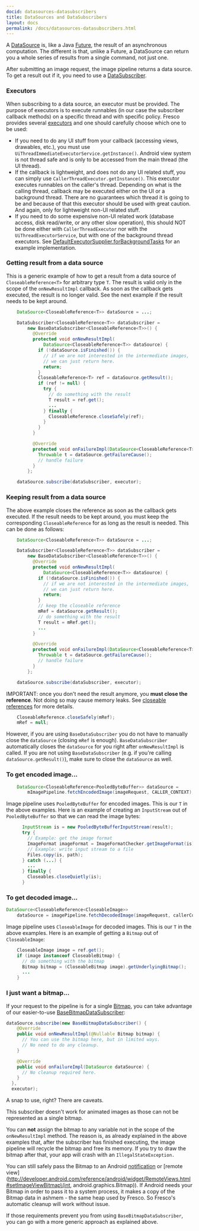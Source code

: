 ```yaml
---
docid: datasources-datasubscribers
title: DataSources and DataSubscribers
layout: docs
permalink: /docs/datasources-datasubscribers.html
---
```


A [DataSource](../javadoc/reference/com/facebook/datasource/DataSource.html) is, like a Java [Future](http://developer.android.com/reference/java/util/concurrent/Future.html), the result of an asynchronous computation. The different is that, unlike a Future, a DataSource can return you a whole series of results from a single command, not just one.

After submitting an image request, the image pipeline returns a data source. To get a result out if it, you need to use a [DataSubscriber](../javadoc/reference/com/facebook/datasource/DataSubscriber.html).

### Executors

When subscribing to a data source, an executor must be provided. The purpose of executors is to execute runnables (in our case the subscriber callback methods) on a specific thread and with specific policy.
Fresco provides several [executors](https://github.com/facebook/fresco/tree/0f3d52318631f2125e080d2a19f6fa13a31efb31/fbcore/src/main/java/com/facebook/common/executors) and one should carefully choose which one to be used:

* If you need to do any UI stuff from your callback (accessing views, drawables, etc.), you must use `UiThreadImmediateExecutorService.getInstance()`. Android view system is not thread safe and is only to be accessed from the main thread (the UI thread).
* If the callback is lightweight, and does not do any UI related stuff, you can simply use `CallerThreadExecutor.getInstance()`. This executor executes runnables on the caller's thread. Depending on what is the calling thread, callback may be executed either on the UI or a background thread. There are no guarantees which thread it is going to be and because of that this executor should be used with great caution. And again, only for lightweight non-UI related stuff.
* If you need to do some expensive non-UI related work (database access, disk read/write, or any other slow operation), this should NOT be done either with `CallerThreadExecutor` nor with the `UiThreadExecutorService`, but with one of the background thread executors. See [DefaultExecutorSupplier.forBackgroundTasks](https://github.com/facebook/fresco/blob/0f3d52318631f2125e080d2a19f6fa13a31efb31/imagepipeline/src/main/java/com/facebook/imagepipeline/core/DefaultExecutorSupplier.java) for an example implementation.

### Getting result from a data source

This is a generic example of how to get a result from a data source of `CloseableReference<T>` for arbitrary type `T`. The result is valid only in the scope of the `onNewResultImpl` callback. As soon as the callback gets executed, the result is no longer valid. See the next example if the result needs to be kept around.

```java
    DataSource<CloseableReference<T>> dataSource = ...;

    DataSubscriber<CloseableReference<T>> dataSubscriber =
        new BaseDataSubscriber<CloseableReference<T>>() {
          @Override
          protected void onNewResultImpl(
              DataSource<CloseableReference<T>> dataSource) {
            if (!dataSource.isFinished()) {
              // if we are not interested in the intermediate images,
              // we can just return here.
              return;
            }
            CloseableReference<T> ref = dataSource.getResult();
            if (ref != null) {
              try {
                // do something with the result
                T result = ref.get();
                ...
              } finally {
                CloseableReference.closeSafely(ref);
              }
            }
          }

          @Override
          protected void onFailureImpl(DataSource<CloseableReference<T>> dataSource) {
            Throwable t = dataSource.getFailureCause();
            // handle failure
          }
        };

    dataSource.subscribe(dataSubscriber, executor);
```

### Keeping result from a data source

The above example closes the reference as soon as the callback gets executed. If the result needs to be kept around, you must keep the corresponding `CloseableReference` for as long as the result is needed. This can be done as follows:

```java
    DataSource<CloseableReference<T>> dataSource = ...;

    DataSubscriber<CloseableReference<T>> dataSubscriber =
        new BaseDataSubscriber<CloseableReference<T>>() {
          @Override
          protected void onNewResultImpl(
              DataSource<CloseableReference<T>> dataSource) {
            if (!dataSource.isFinished()) {
              // if we are not interested in the intermediate images,
              // we can just return here.
              return;
            }
            // keep the closeable reference
            mRef = dataSource.getResult();
            // do something with the result
            T result = mRef.get();
            ...
          }

          @Override
          protected void onFailureImpl(DataSource<CloseableReference<T>> dataSource) {
            Throwable t = dataSource.getFailureCause();
            // handle failure
          }
        };

    dataSource.subscribe(dataSubscriber, executor);
```

IMPORTANT: once you don't need the result anymore, you **must close the reference**. Not doing so may cause memory leaks.
See [closeable references](closeable-references.html) for more details.

```java
    CloseableReference.closeSafely(mRef);
    mRef = null;
```

However, if you are using `BaseDataSubscriber` you do not have to manually close the `dataSource` (closing `mRef` is enough). `BaseDataSubscriber` automatically closes the `dataSource` for you right after `onNewResultImpl` is called.
If you are not using `BaseDataSubscriber` (e.g. if you're calling `dataSource.getResult()`), make sure to close the `dataSource` as well.

### To get encoded image...

```java
    DataSource<CloseableReference<PooledByteBuffer>> dataSource =
        mImagePipeline.fetchEncodedImage(imageRequest, CALLER_CONTEXT);
```

Image pipeline uses `PooledByteBuffer` for encoded images. This is our `T` in the above examples. Here is an example of creating an `InputStream` out of `PooledByteBuffer` so that we can read the image bytes:

```java
      InputStream is = new PooledByteBufferInputStream(result);
      try {
        // Example: get the image format
        ImageFormat imageFormat = ImageFormatChecker.getImageFormat(is);
        // Example: write input stream to a file
        Files.copy(is, path);
      } catch (...) {
        ...
      } finally {
        Closeables.closeQuietly(is);
      }
```

### To get decoded image...

```java
DataSource<CloseableReference<CloseableImage>>
    dataSource = imagePipeline.fetchDecodedImage(imageRequest, callerContext);
```

Image pipeline uses `CloseableImage` for decoded images. This is our `T` in the above examples. Here is an example of getting a `Bitmap` out of `CloseableImage`:

```java
	CloseableImage image = ref.get();
	if (image instanceof CloseableBitmap) {
	  // do something with the bitmap
	  Bitmap bitmap = (CloseableBitmap image).getUnderlyingBitmap();
	  ...
	}
```


### I just want a bitmap...

If your request to the pipeline is for a single [Bitmap](http://developer.android.com/reference/android/graphics/Bitmap.html), you can take advantage of our easier-to-use [BaseBitmapDataSubscriber](../javadoc/reference/com/facebook/imagepipeline/datasource/BaseBitmapDataSubscriber):

```java
dataSource.subscribe(new BaseBitmapDataSubscriber() {
    @Override
    public void onNewResultImpl(@Nullable Bitmap bitmap) {
      // You can use the bitmap here, but in limited ways.
      // No need to do any cleanup.
    }

    @Override
    public void onFailureImpl(DataSource dataSource) {
      // No cleanup required here.
    }
  },
  executor);
```

A snap to use, right? There are caveats.

This subscriber doesn't work for animated images as those can not be represented as a single bitmap.

You can **not** assign the bitmap to any variable not in the scope of the `onNewResultImpl` method. The reason is, as already explained in the above examples that, after the subscriber has finished executing, the image pipeline will recycle the bitmap and free its memory. If you try to draw the bitmap after that, your app will crash with an `IllegalStateException.`

You can still safely pass the Bitmap to an Android [notification](https://developer.android.com/reference/android/support/v4/app/NotificationCompat.Builder.html#setLargeIcon\(android.graphics.Bitmap\)) or [remote view](http://developer.android.com/reference/android/widget/RemoteViews.html#setImageViewBitmap\(int, android.graphics.Bitmap\)). If Android needs your Bitmap in order to pass it to a system process, it makes a copy of the Bitmap data in ashmem - the same heap used by Fresco. So Fresco's automatic cleanup will work without issue.

If those requirements prevent you from using `BaseBitmapDataSubscriber`, you can go with a more generic approach as explained above.
